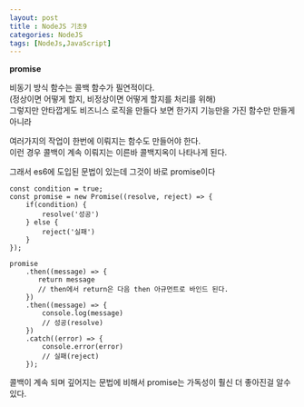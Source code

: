 ```yaml
---
layout: post
title : NodeJS 기초9
categories: NodeJS
tags: [NodeJs,JavaScript]
---
```


**promise**

비동기 방식 함수는 콜백 함수가 필연적이다.  
(정상이면 어떻게 할지, 비정상이면 어떻게 할지를 처리를 위해)   
그렇지만 안타깝게도 비즈니스 로직을 만들다 보면 한가지 기능만을 가진 함수만 만들게 아니라   

여러가지의 작업이 한번에 이뤄지는 함수도 만들어야 한다.   
이런 경우 콜백이 계속 이뤄지는 이른바 콜백지옥이 나타나게 된다.  

그래서 es6에 도입된 문법이 있는데 그것이 바로 promise이다   

[//]: <> (비동기 작업 IF + catch )

    const condition = true;
    const promise = new Promise((resolve, reject) => {
        if(condition) {
            resolve('성공')
        } else {
            reject('실패')
        }
    });

    promise
        .then((message) => {
           return message 
           // then에서 return은 다음 then 아규먼트로 바인드 된다.
        })
        .then((message) => {
            console.log(message) 
            // 성공(resolve)
        })
        .catch((error) => {
            console.error(error) 
            // 실패(reject)
        });


콜백이 계속 되며 깊어지는 문법에 비해서 promise는 가독성이 훨신 더 좋아진걸 알수 있다.



[//]: <>    (ECMA2017에 추가된 문법이다.)
[//]: <>    (async는 프로미스 기반이며 프로미스 가독성을 좋아진 느낌이다.)
[//]: <>    (await는 async가 붙어진 내부에서만 사용 가능하다)
[//]: <>    (async func<> => { )
[//]: <>    (       try {   )
[//]: <>    (           const user = await Users.findOne<'zero'>;)
[//]: <>    (           const updateUser = await Users.update<'zero', 'nero'>;)
[//]: <>    (           const removeUser = await Users.remove<'zero', 'nero'>;)
[//]: <>    (           console.log<'다 찾았니'>;)
[//]: <>    (        } catch <err> { )
[//]: <>    (            console.err<err>)
[//]: <>    (        }    )
[//]: <>    (   } )
[//]: <>    (func<>)
[//]: <>    (})
